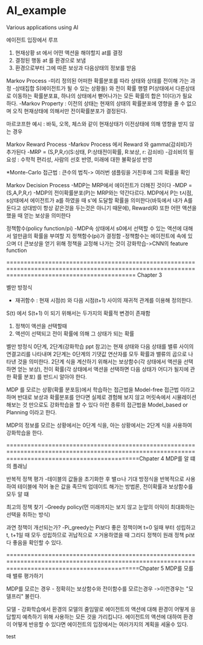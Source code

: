 # AI_example
Various applications using AI


에이전트 입장에서 루프
1. 현재상황 st 에서 어떤 액션을 해야할지 at를 결정
2. 결정된 행동 at 를 환경으로 보냄
3. 환경으로부터 그에 따른 보상과 다음상태의 정보를 받음

Markov Process
-미리 정의된 어떠한 확률분포를 따라 상태와 상태를 전이해 가는 과정
-상태집합 S(에이전트가 될 수 있는 상황들) 와 전이 확률 행렬 P(상태에서 다른상태로 이동하는 확률분포표, 하나의 상태에서 뻗어나가는 모든 확률의 합은 1이다)가 필요하다.
-Markov Property : 이전의 상태는 현재의 상태의 확률분포에 영향을 줄 수 없으며 오직 현재상태에 의해서만 전이확률분포가 결정된다.

마르코프한 예시 : 바둑, 오목, 체스와 같이 현재상태가 이전상태에 의해 영향을 받지 않는 경우


Markov Reward Process
-Markov Process 에서 Reward 와 gamma(감쇠비)가 추가된다
-MRP = (S,P,R,r)(S:상태, P:상태전이확률, R:보상, r: 감쇠비)
-감쇠비의 필요성 : 수학적 편리성, 사람의 선호 반영, 미래에 대한 불확실성 반영

*Monte-Carlo 접근법 : 큰수의 법칙-> 여러번 샘플링을 거친후에 그의 확률을 확인


Markov Decision Process
-MDP는 MRP에서 에이전트가 더해진 것이다
-MDP = (S,A,P,R,r)
-MDP의 전이확률분포(P)는 MRP와는 약간다르다. MDP에서 P는 t시점, s상태에서 에이전트가 a를 하였을 때 s'에 도달할 확률을 의미한다(바둑에서 내가 A를 둔다고 상대방이 항상 같은것을 두는것은 아니기 때문에), Reward(R) 또한 어떤 액션을 했을 때 얻는 보상을 의미한다


정책함수(policy function/pi)
-MDP속 상태에서 s0에서 선택할 수 있는 액션에 대해서 얼만큼의 확률을 부여할 지 정책함수(pi)가 결정함
-정책함수는 에이전트에 속에 있으며 더 큰보상을 얻기 위해 정책을 교정해 나가는 것이 강화학습->CNN의 feature function


=================================================================================================================================================
Chapter 3

벨만 방정식
- 재귀함수 : 현재 시점(t) 와 다음 시점(t+1) 사이의 재귀적 관계를 이용해 정의한다. 

S(t) 에서 S(t+1) 이 되기 위해서는 두가지의 확률적 변경이 존재함
1. 정책이 액션을 선택할때
2. 액션이 선택되고 전이 확률에 의해 그 상태가 되는 확률

벨만 방정식 0단계, 2단계(강화학습 ppt 참고)는 현재 상태와 다음 상태를 밸류 사이의 연결고리를 나타내며 2단계는 0단계의 기댓값 연산자를 모두 확률과 밸류의 곱으로 나타낸 것을 의미한다. 2단계 식을 계산하기 위해서는 보상함수(각 상태에서 액션을 선택하면 얻는 보상), 전이 확률(각 상태에서 액션을 선택하면 다음 상태가 어디가 될지에 관한 확률 분포) 를 반드시 알아야 한다. 

MDP 를 모르는 상황(확률 분포등)에서 학습하는 접근법을 Model-free 접근법 이라고 하며 반대로 보상과 확률분포를 안다면 실제로 경험해 보지 않고 머릿속에서 시뮬레이션 해보는 것 만으로도 강화학습을 할 수 있다 이런 종류의 접근법을 Model_based or Planning 이라고 한다.

MDP의 정보를 모르는 상황에서는 0단계 식을, 아는 상황에서는 2단계 식을 사용하여 강화학습을 한다. 


==================================================================================================================================================Chpater 4
MDP를 알 떄의 플래닝

반복적 정책 평가
-테이블의 값들을 초기화한 후 밸ㅁ나 기대 방정식을 반복적으로 사용 하여 테이블에 적어 놓은 값을 족므씩 업데이트 해가는 방법론, 전이확률과 보상함수를 모두 알 떄

최고의 정책 찾기
-Greedy policy(먼 미래까지는 보지 않고 눈앞의 이익이 최대화하는 선택을 취하는 방식)

과연 정책이 개선되는가? 
-Pi_greedy는 Pi보다 좋은 정책이며 t=0 일때 부터 성립하고 t, t+1일 때 모두 성립하므로 귀납적으로 ㅈ거용하였을 때 그리디 정책이 원래 정책 pi보다 좋음을 확인할 수 있다. 


==================================================================================================================================================Chpater 5
MDP를 모를 때 밸류 평가하기 

MDP를 모르는 경우 - 정확히는 보상함수와 전이함수를 모르는경우 ->이런경우는 "모델프리" 불린다.

모델 - 강화학습에서 환경의 모델의 줄임말로 에이전트의 액션에 대해 환경이 어떻게 응답할지 예측하기 위해 사용하는 모든 것을 가리킵니다. 에이전트의 액션에 대하여 환경이 어떻게 반응할 수 있다면 에이전트의 입장에서는 여러가지의 계획을 세울수 있다.

test
